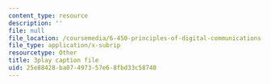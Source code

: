 ```yaml
---
content_type: resource
description: ''
file: null
file_location: /coursemedia/6-450-principles-of-digital-communications-i-fall-2006/25e88428ba07497357e68fbd33c58740_KXFF8m4uGDc.srt
file_type: application/x-subrip
resourcetype: Other
title: 3play caption file
uid: 25e88428-ba07-4973-57e6-8fbd33c58740
---
```


